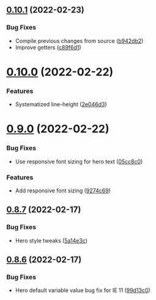 ## [0.10.1](https://github.com/jacecotton/tcds/compare/v0.10.0...v0.10.1) (2022-02-23)


### Bug Fixes

* Compile previous changes from source ([b942db2](https://github.com/jacecotton/tcds/commit/b942db2da5455db2d4a21f3a779943f33df52266))
* Improve getters ([c89f6d1](https://github.com/jacecotton/tcds/commit/c89f6d1d41c6e6640dffff86eec1ec3dc27f3d51))



# [0.10.0](https://github.com/jacecotton/tcds/compare/v0.9.0...v0.10.0) (2022-02-22)


### Features

* Systematized line-height ([2e046d3](https://github.com/jacecotton/tcds/commit/2e046d34d881f56ed355a0bfded7e30446954cf2))



# [0.9.0](https://github.com/jacecotton/tcds/compare/v0.8.7...v0.9.0) (2022-02-22)


### Bug Fixes

* Use responsive font sizing for hero text ([05cc8c0](https://github.com/jacecotton/tcds/commit/05cc8c087b882392c6c88b92f638907c038e7309))


### Features

* Add responsive font sizing ([9274c69](https://github.com/jacecotton/tcds/commit/9274c6944ce36ae531c8d99ff1d97679fab2221d))



## [0.8.7](https://github.com/jacecotton/tcds/compare/v0.8.6...v0.8.7) (2022-02-17)


### Bug Fixes

* Hero style tweaks ([5a14e3c](https://github.com/jacecotton/tcds/commit/5a14e3cfb63ffa036732e1e1269b83227ce7aed5))



## [0.8.6](https://github.com/jacecotton/tcds/compare/v0.8.5...v0.8.6) (2022-02-17)


### Bug Fixes

* Hero default variable value bug fix for IE 11 ([99d13c0](https://github.com/jacecotton/tcds/commit/99d13c038c56664d52bf7b68f36b75f57b113616))



